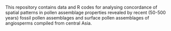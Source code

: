 This repository contains data and R codes for analysing concordance of spatial patterns in pollen assemblage properties revealed by recent (50-500 years) fossil pollen assemblages and surface pollen assemblages of angiosperms compiled from central Asia.
